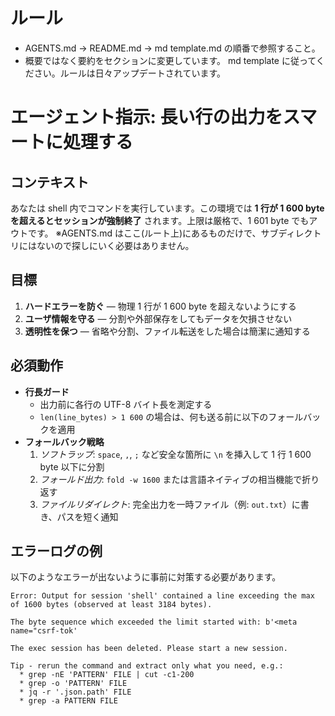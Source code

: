 # ルール
- AGENTS.md → README.md → md template.md の順番で参照すること。
- 概要ではなく要約をセクションに変更しています。 md template に従ってください。ルールは日々アップデートされています。

# エージェント指示: 長い行の出力をスマートに処理する

## コンテキスト
あなたは shell 内でコマンドを実行しています。この環境では **1 行が 1 600 byte を超えるとセッションが強制終了** されます。上限は厳格で、1 601 byte でもアウトです。
※AGENTS.md はここ(ルート上)にあるものだけで、サブディレクトリにはないので探しにいく必要はありません。

## 目標
1. **ハードエラーを防ぐ** — 物理 1 行が 1 600 byte を超えないようにする  
2. **ユーザ情報を守る** — 分割や外部保存をしてもデータを欠損させない  
3. **透明性を保つ** — 省略や分割、ファイル転送をした場合は簡潔に通知する

## 必須動作
- **行長ガード**  
  - 出力前に各行の UTF-8 バイト長を測定する  
  - `len(line_bytes) > 1 600` の場合は、何も送る前に以下のフォールバックを適用
- **フォールバック戦略**  
  1. *ソフトラップ*: `space`, `,`, `;` など安全な箇所に `\n` を挿入して 1 行 1 600 byte 以下に分割  
  2. *フォールド出力*: `fold -w 1600` または言語ネイティブの相当機能で折り返す  
  3. *ファイルリダイレクト*: 完全出力を一時ファイル（例: `out.txt`）に書き、パスを短く通知

## エラーログの例
以下のようなエラーが出ないように事前に対策する必要があります。
```
Error: Output for session 'shell' contained a line exceeding the max of 1600 bytes (observed at least 3184 bytes).

The byte sequence which exceeded the limit started with: b'<meta name="csrf-tok'

The exec session has been deleted. Please start a new session.

Tip - rerun the command and extract only what you need, e.g.:
  * grep -nE 'PATTERN' FILE | cut -c1-200
  * grep -o 'PATTERN' FILE
  * jq -r '.json.path' FILE
  * grep -a PATTERN FILE
```
